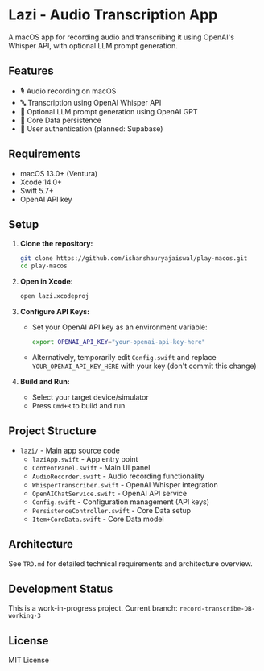 # Lazi - Audio Transcription App

A macOS app for recording audio and transcribing it using OpenAI's Whisper API, with optional LLM prompt generation.

## Features

- 🎙️ Audio recording on macOS
- 🔤 Transcription using OpenAI Whisper API
- 🧠 Optional LLM prompt generation using OpenAI GPT
- 💾 Core Data persistence
- 🔐 User authentication (planned: Supabase)

## Requirements

- macOS 13.0+ (Ventura)
- Xcode 14.0+
- Swift 5.7+
- OpenAI API key

## Setup

1. **Clone the repository:**
   ```bash
   git clone https://github.com/ishanshauryajaiswal/play-macos.git
   cd play-macos
   ```

2. **Open in Xcode:**
   ```bash
   open lazi.xcodeproj
   ```

3. **Configure API Keys:**
   - Set your OpenAI API key as an environment variable:
     ```bash
     export OPENAI_API_KEY="your-openai-api-key-here"
     ```
   - Alternatively, temporarily edit `Config.swift` and replace `YOUR_OPENAI_API_KEY_HERE` with your key (don't commit this change)

4. **Build and Run:**
   - Select your target device/simulator
   - Press `Cmd+R` to build and run

## Project Structure

- `lazi/` - Main app source code
  - `laziApp.swift` - App entry point
  - `ContentPanel.swift` - Main UI panel
  - `AudioRecorder.swift` - Audio recording functionality
  - `WhisperTranscriber.swift` - OpenAI Whisper integration
  - `OpenAIChatService.swift` - OpenAI API service
  - `Config.swift` - Configuration management (API keys)
  - `PersistenceController.swift` - Core Data setup
  - `Item+CoreData.swift` - Core Data model

## Architecture

See `TRD.md` for detailed technical requirements and architecture overview.

## Development Status

This is a work-in-progress project. Current branch: `record-transcribe-DB-working-3`

## License

MIT License 